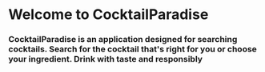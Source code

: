 # Welcome to CocktailParadise<br>
### CocktailParadise is an application designed for searching cocktails. Search for the cocktail that's right for you or choose your ingredient. Drink with taste and responsibly
